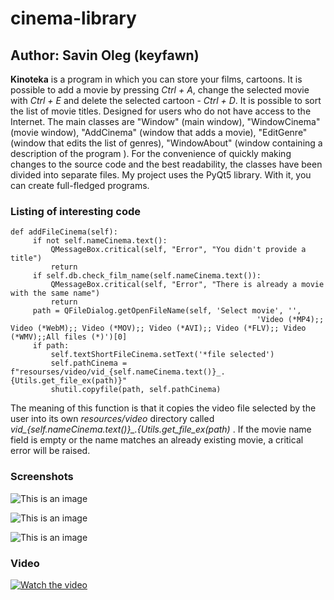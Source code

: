 # cinema-library
## Author: Savin Oleg (keyfawn)
**Kinoteka** is a program in which you can store your films, cartoons. It is possible to add a movie by pressing *Ctrl + A*, change the selected movie with *Ctrl + E* and delete the selected cartoon - *Ctrl + D*. It is possible to sort the list of movie titles. Designed for users who do not have access to the Internet.
The main classes are "Window" (main window), "WindowCinema" (movie window), "AddCinema" (window that adds a movie), "EditGenre" (window that edits the list of genres), "WindowAbout" (window containing a description of the program ). For the convenience of quickly making changes to the source code and the best readability, the classes have been divided into separate files.
My project uses the PyQt5 library. With it, you can create full-fledged programs.


### Listing of interesting code

```
def addFileCinema(self):
     if not self.nameCinema.text():
         QMessageBox.critical(self, "Error", "You didn't provide a title")
         return
     if self.db.check_film_name(self.nameCinema.text()):
         QMessageBox.critical(self, "Error", "There is already a movie with the same name")
         return
     path = QFileDialog.getOpenFileName(self, 'Select movie', '',
                                                       'Video (*MP4);; Video (*WebM);; Video (*MOV);; Video (*AVI);; Video (*FLV);; Video (*WMV);;All files (*)')[0]
     if path:
         self.textShortFileCinema.setText('*file selected')
         self.pathCinema = f"resourses/video/vid_{self.nameCinema.text()}_.{Utils.get_file_ex(path)}"
         shutil.copyfile(path, self.pathCinema)
```
         
The meaning of this function is that it copies the video file selected by the user into its own *resources/video* directory called *vid_{self.nameCinema.text()}_.{Utils.get_file_ex(path)* . If the movie name field is empty or the name matches an already existing movie, a critical error will be raised.

### Screenshots
![This is an image](https://i.ibb.co/cJQWsg5/33.jpg)

![This is an image](https://i.ibb.co/DM9XqP3/22.jpg)

![This is an image](https://i.ibb.co/PtY9VjT/1.jpg)
    
### Video
[![Watch the video](https://i.ibb.co/JFwfD4V/cinema.png)](https://youtu.be/6bwWnhj3tgQ)
